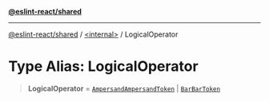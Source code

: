 [**@eslint-react/shared**](../../README.md)

***

[@eslint-react/shared](../../README.md) / [\<internal\>](../README.md) / LogicalOperator

# Type Alias: LogicalOperator

> **LogicalOperator** = [`AmpersandAmpersandToken`](../enumerations/SyntaxKind.md#ampersandampersandtoken) \| [`BarBarToken`](../enumerations/SyntaxKind.md#barbartoken)
